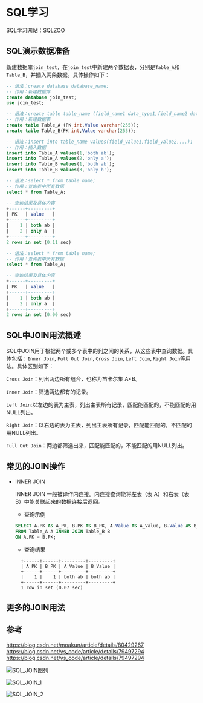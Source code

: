 # SQL学习

SQL学习网站：[SQLZOO](https://sqlzoo.net/wiki/SQL_Tutorial)

## SQL演示数据准备

新建数据库`join_test`，在`join_test`中新建两个数据表，分别是`Table_A`和`Table_B`，并插入两条数据。具体操作如下：

``` sql
-- 语法：create database database_name;
-- 作用：新建数据库
create database join_test;
use join_test;

-- 语法：create table table_name (field_name1 data_type1,field_name2 data_type2,...);
-- 作用：新建数据表
create table Table_A (PK int,Value varchar(255));
create table Table_B(PK int,Value varchar(255));

-- 语法：insert into table_name values(field_value1,field_value2,...);
-- 作用：插入数据
insert into Table_A values(1,'both ab');
insert into Table_A values(2,'only a');
insert into Table_B values(1,'both ab');
insert into Table_B values(3,'only b');
```

``` sql
-- 语法：select * from table_name;
-- 作用：查询表中所有数据
select * from Table_A;

-- 查询结果及具体内容
+------+---------+
| PK   | Value   |
+------+---------+
|    1 | both ab |
|    2 | only a  |
+------+---------+
2 rows in set (0.11 sec)
```

``` sql
-- 语法：select * from table_name;
-- 作用：查询表中所有数据
select * from Table_A;

-- 查询结果及具体内容
+------+---------+
| PK   | Value   |
+------+---------+
|    1 | both ab |
|    2 | only a  |
+------+---------+
2 rows in set (0.00 sec)
```


## SQL中JOIN用法概述

SQL中JOIN用于根据两个或多个表中的列之间的关系，从这些表中查询数据。具体包括：`Inner Join`, `Full Out Join`, `Cross Join`, `Left Join`, `Right Join`等用法。具体区别如下：

`Cross Join`：列出两边所有组合，也称为笛卡尔集 A×B。

`Inner Join`：筛选两边都有的记录。

`Left Join`:以左边的表为主表，列出主表所有记录，匹配能匹配的，不能匹配的用 NULL列出。

`Right Join`：以右边的表为主表，列出主表所有记录，匹配能匹配的，不匹配的用NULL列出。

`Full Out Join`：两边都筛选出来，匹配能匹配的，不能匹配的用NULL列出。

## 常见的JOIN操作

* INNER JOIN

   INNER JOIN 一般被译作内连接。内连接查询能将左表（表 A）和右表（表 B）中能关联起来的数据连接后返回。

   * 查询示例
   
  ``` sql
  SELECT A.PK AS A_PK, B.PK AS B_PK, A.Value AS A_Value, B.Value AS B_Value
  FROM Table_A A INNER JOIN Table_B B
  ON A.PK = B.PK;
  ```
  
  * 查询结果
  
  ```
    +------+------+---------+---------+
    | A_PK | B_PK | A_Value | B_Value |
    +------+------+---------+---------+
    |    1 |    1 | both ab | both ab |
    +------+------+---------+---------+
    1 row in set (0.07 sec)
  ```
   


## 更多的JOIN用法



## 参考
https://blog.csdn.net/moakun/article/details/80429267
https://blog.csdn.net/ys_code/article/details/79497294
https://blog.csdn.net/ys_code/article/details/79497294

![SQL_JOIN图列](https://img-blog.csdnimg.cn/20181107162131341.jpg?x-oss-process=image/watermark,type_ZmFuZ3poZW5naGVpdGk,shadow_10,text_aHR0cHM6Ly9ibG9nLmNzZG4ubmV0L20wXzM4MDYzMTcy,size_16,color_FFFFFF,t_70)

![SQL_JOIN_1](https://img-blog.csdn.net/20170426144430691?watermark/2/text/aHR0cDovL2Jsb2cuY3Nkbi5uZXQvZnJ5Y24=/font/5a6L5L2T/fontsize/400/fill/I0JBQkFCMA==/dissolve/70/gravity/Center)

![SQL_JOIN_2](https://img-blog.csdn.net/20170426144540551?watermark/2/text/aHR0cDovL2Jsb2cuY3Nkbi5uZXQvZnJ5Y24=/font/5a6L5L2T/fontsize/400/fill/I0JBQkFCMA==/dissolve/70/gravity/Center)
